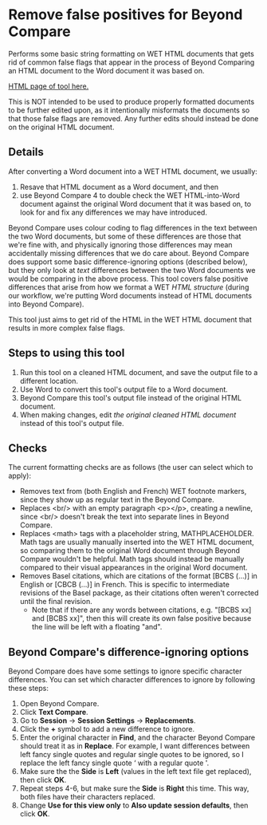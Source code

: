 # Remove false positives for Beyond Compare
Performs some basic string formatting on WET HTML documents that gets rid of common false flags that appear in the process of Beyond Comparing an HTML document to the Word document it was based on.

[HTML page of tool here.](https://commwebteam.github.io/gen_dw_format/bc_formatter/format_bc.html)

This is NOT intended to be used to produce properly formatted documents to be further edited upon, as it intentionally misformats the documents so that those false flags are removed. Any further edits should instead be done on the original HTML document.

## Details

After converting a Word document into a WET HTML document, we usually:
1. Resave that HTML document as a Word document, and then
2. use Beyond Compare 4 to double check the WET HTML-into-Word document against the original Word document that it was based on, to look for and fix any differences we may have introduced.

Beyond Compare uses colour coding to flag differences in the text between the two Word documents, but some of these differences are those that we're fine with, and physically ignoring those differences may mean accidentally missing differences that we do care about. Beyond Compare does support some basic difference-ignoring options (described below), but they only look at *text* differences between the two Word documents we would be comparing in the above process. This tool covers false positive differences that arise from how we format a WET *HTML structure* (during our workflow, we're putting Word documents instead of HTML documents into Beyond Compare).

This tool just aims to get rid of the HTML in the WET HTML document that results in more complex false flags.

## Steps to using this tool

1. Run this tool on a cleaned HTML document, and save the output file to a different location.
2. Use Word to convert this tool's output file to a Word document.
3. Beyond Compare this tool's output file instead of the original HTML document.
4. When making changes, edit *the original cleaned HTML document* instead of this tool's output file.

## Checks

The current formatting checks are as follows (the user can select which to apply):

- Removes text from (both English and French) WET footnote markers, since they show up as regular text in the Beyond Compare.
- Replaces &lt;br/> with an empty paragraph &lt;p>&lt;/p>, creating a newline, since &lt;br/> doesn't break the text into separate lines in Beyond Compare.
- Replaces &lt;math> tags with a placeholder string, MATHPLACEHOLDER. Math tags are usually manually inserted into the WET HTML document, so comparing them to the original Word document through Beyond Compare wouldn't be helpful. Math tags should instead be manually compared to their visual appearances in the original Word document.
- Removes Basel citations, which are citations of the format [BCBS (...)] in English or [CBCB (...)] in French. This is specific to intermediate revisions of the Basel package, as their citations often weren't corrected until the final revision.
    - Note that if there are any words between citations, e.g. "[BCBS xx] and [BCBS xx]", then this will create its own false positive because the line will be left with a floating "and".

## Beyond Compare's difference-ignoring options

Beyond Compare does have some settings to ignore specific character differences. You can set which character differences to ignore by following these steps:
1. Open Beyond Compare.
2. Click **Text Compare**.
3. Go to **Session** -> **Session Settings** -> **Replacements**.
4. Click the **+** symbol to add a new difference to ignore.
5. Enter the original character in **Find**, and the character Beyond Compare should treat it as in **Replace**. For example, I want differences between left fancy single quotes and regular single quotes to be ignored, so I replace the left fancy single quote ‘ with a regular quote '.
6. Make sure the the **Side** is **Left** (values in the left text file get replaced), then click **OK**.
7. Repeat steps 4-6, but make sure the **Side** is **Right** this time. This way, both files have their characters replaced.
8. Change **Use for this view only** to **Also update session defaults**, then click **OK**.
